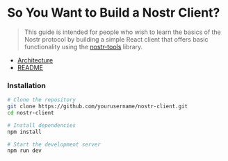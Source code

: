 # So You Want to Build a Nostr Client?

> This guide is intended for people who wish to learn the basics of the Nostr protocol by building a simple React client that offers basic functionality using the [nostr-tools](https://github.com/nbd-wtf/nostr-tools) library.

- [Architecture](/nostr-client/ARCHITECTURE.md)
- [README](/nostr-client/README.md)

### Installation

```bash
# Clone the repository
git clone https://github.com/yourusername/nostr-client.git
cd nostr-client

# Install dependencies
npm install

# Start the development server
npm run dev
```
